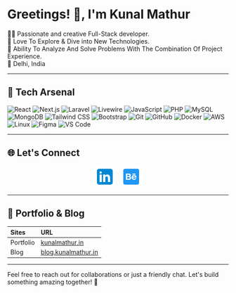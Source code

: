 # Greetings! 🙏, I'm Kunal Mathur

👨‍💻 Passionate and creative Full-Stack developer.  
🚀 Love To Explore & Dive into New Technologies.  
🎯 Ability To Analyze And Solve Problems With The Combination Of Project Experience.  
📍 Delhi, India

---

## 🚀 Tech Arsenal

![React](https://img.shields.io/badge/-React-20232A?style=for-the-badge&logo=react&logoColor=61DAFB)
![Next.js](https://img.shields.io/badge/-Next.js-000000?style=for-the-badge&logo=nextdotjs&logoColor=white)
![Laravel](https://img.shields.io/badge/-Laravel-FF2D20?style=for-the-badge&logo=laravel&logoColor=white)
![Livewire](https://img.shields.io/badge/-Livewire-4E56A6?style=for-the-badge&logo=livewire&logoColor=white)
![JavaScript](https://img.shields.io/badge/-JavaScript-F7DF1E?style=for-the-badge&logo=javascript&logoColor=black)
![PHP](https://img.shields.io/badge/-PHP-777BB4?style=for-the-badge&logo=php&logoColor=white)
![MySQL](https://img.shields.io/badge/-MySQL-4479A1?style=for-the-badge&logo=mysql&logoColor=white)
![MongoDB](https://img.shields.io/badge/-MongoDB-47A248?style=for-the-badge&logo=mongodb&logoColor=white)
![Tailwind CSS](https://img.shields.io/badge/-TailwindCSS-38B2AC?style=for-the-badge&logo=tailwind-css&logoColor=white)
![Bootstrap](https://img.shields.io/badge/-Bootstrap-7952B3?style=for-the-badge&logo=bootstrap&logoColor=white)
![Git](https://img.shields.io/badge/-Git-F05032?style=for-the-badge&logo=git&logoColor=white)
![GitHub](https://img.shields.io/badge/-GitHub-181717?style=for-the-badge&logo=github&logoColor=white)
![Docker](https://img.shields.io/badge/-Docker-2496ED?style=for-the-badge&logo=docker&logoColor=white)
![AWS](https://img.shields.io/badge/-AWS-232F3E?style=for-the-badge&logo=amazon-aws&logoColor=white)
![Linux](https://img.shields.io/badge/-Linux-FCC624?style=for-the-badge&logo=linux&logoColor=black)
![Figma](https://img.shields.io/badge/-Figma-F24E1E?style=for-the-badge&logo=figma&logoColor=white)
![VS Code](https://img.shields.io/badge/-VSCode-007ACC?style=for-the-badge&logo=visual-studio-code&logoColor=white)

---

## 🌐 Let's Connect

<p align="center">
    <a href="https://www.linkedin.com/in/ikunalmathur" alt="Linkedin"><img src="https://github.com/iKunalmathur/iKunalmathur/blob/master/assets/icons/linkedin-48.png"></a>
    &nbsp;
    <a href="https://www.behance.net/ikunalmathur" alt="Behance"><img src="https://github.com/iKunalmathur/iKunalmathur/blob/master/assets/icons/behance-48.png"></a>
</p>

---

## 🌟 Portfolio & Blog

| Sites      | URL |
| :---       | :--- |
| Portfolio  | [kunalmathur.in](https://kunalmathur.in) |
| Blog       | [blog.kunalmathur.in](https://blog.kunalmathur.in) |

---

Feel free to reach out for collaborations or just a friendly chat. Let's build something amazing together! 🚀
